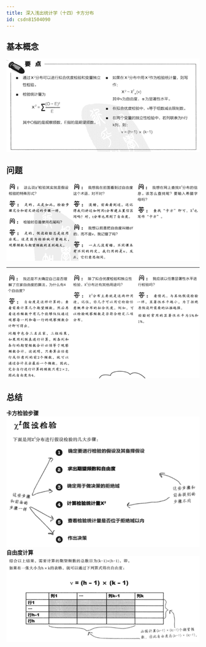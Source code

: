 ```yaml
---
title: 深入浅出统计学（十四）卡方分布
id: csdn81504090
---
```


## 基本概念

![image.png](../img/d1ef95a7f88eb6c35de3b4c5e75f8ea2.png)

## 问题

![image.png](../img/e54a2fc52a77bf38fe24d53540c745a4.png)

* * *

![image.png](../img/bf00e644b0c240533870679317660ef6.png)

## 总结

**卡方检验步骤**
![image.png](../img/cceae609c9cf83a1c80e889a10f9125a.png)
**自由度计算**
![image.png](../img/c09b655c6a9d0af9d5d460417ae1d7eb.png)
